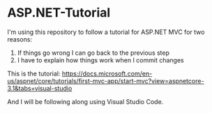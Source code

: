 # ASP.NET-Tutorial
I'm using this repository to follow a tutorial for ASP.NET MVC for two reasons:
1. If things go wrong I can go back to the previous step
2. I have to explain how things work when I commit changes

This is the tutorial:
https://docs.microsoft.com/en-us/aspnet/core/tutorials/first-mvc-app/start-mvc?view=aspnetcore-3.1&tabs=visual-studio

And I will be following along using Visual Studio Code.
